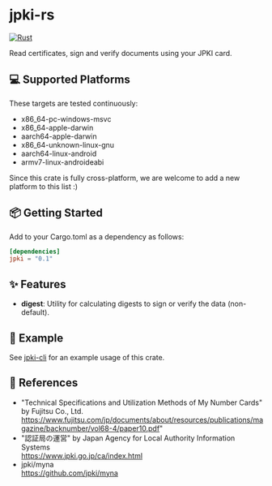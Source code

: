 # jpki-rs
[![Rust](https://github.com/siketyan/jpki-rs/actions/workflows/rust.yml/badge.svg)](https://github.com/siketyan/jpki-rs/actions/workflows/rust.yml)

Read certificates, sign and verify documents using your JPKI card.

## 💻 Supported Platforms
These targets are tested continuously:
- x86_64-pc-windows-msvc
- x86_64-apple-darwin
- aarch64-apple-darwin
- x86_64-unknown-linux-gnu
- aarch64-linux-android
- armv7-linux-androideabi

Since this crate is fully cross-platform, we are welcome to add a new platform to this list :)

## 📦 Getting Started
Add to your Cargo.toml as a dependency as follows:
```toml
[dependencies]
jpki = "0.1"
```

## ✨ Features
- **digest**: Utility for calculating digests to sign or verify the data (non-default).

## 💚 Example
See [jpki-cli](./cli) for an example usage of this crate.

## 🔗 References
- "Technical Specifications and Utilization Methods of My Number Cards" by Fujitsu Co., Ltd.  
  https://www.fujitsu.com/jp/documents/about/resources/publications/magazine/backnumber/vol68-4/paper10.pdf"
- "認証局の運営" by Japan Agency for Local Authority Information Systems  
  https://www.jpki.go.jp/ca/index.html
- jpki/myna  
  https://github.com/jpki/myna
